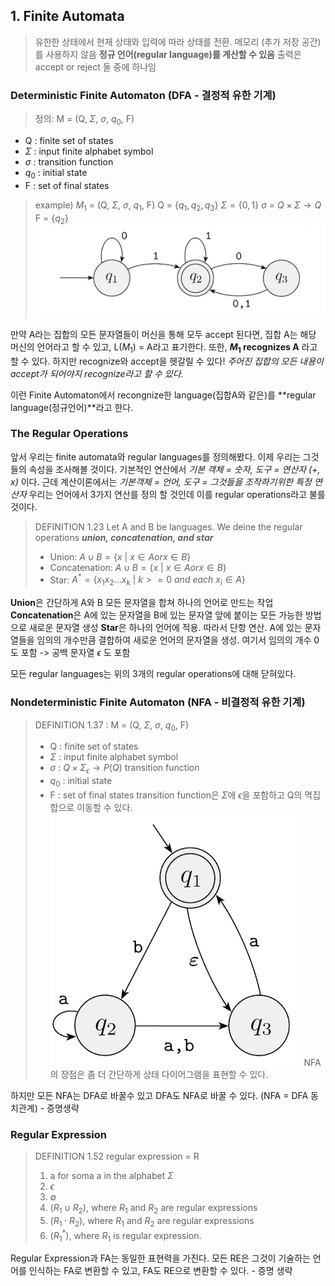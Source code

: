 ## 1. Finite Automata
> 유한한 상태에서 현재 상태와 입력에 따라 상태를 전환.
> 메모리 (추가 저장 공간)를 사용하지 않음
> **정규 언어(regular language)를 계산할 수 있음**
> 출력은 accept or reject 둘 중에 하나임

### Deterministic Finite Automaton (DFA - 결정적 유한 기계)
>정의: M = (Q, $\Sigma$, $\sigma$, $q_0$, F)
 * Q : finite set of states
 * $\Sigma$ : input finite alphabet symbol
 * $\sigma$ : transition function
 * $q_0$ : initial state
 * F : set of final states
>example) $M_1$ = (Q, $\Sigma$, $\sigma$, $q_1$, F)
>Q = {$q_1, q_2, q_3$}
>$\Sigma=\{0, 1\}$
>$\sigma$ = $Q \times \Sigma \rightarrow Q$
>F = {$q_2$}
![](./img/FA-ex1.png)

만약 A라는 집합의 모든 문자열들이 머신을 통해 모두 accept 된다면, 집합 A는 해당 머신의 언어라고 할 수 있고, L($M_1$) = A라고 표기한다. 또한, **$M_1$ recognizes A** 라고 할 수 있다.
하지만 recognize와 accept을 헷갈릴 수 있다!
*주어진 집합의 모든 내용이 accept가 되어야지 recognize라고 할 수 있다.*

이런 Finite Automaton에서 recongnize한 language(집합A와 같은)를 **regular language(정규언어)**라고 한다.

### The Regular Operations
앞서 우리는 finite automata와 regular languages를 정의해봤다. 이제 우리는 그것들의 속성을 조사해볼 것이다. 기본적인 연산에서 *기본 객체 = 숫자, 도구 = 연산자 (+, x)* 이다.
근데 계산이론에서는 *기본객체 = 언어, 도구 = 그것들을 조작하기위한 특정 연산자*
우리는 언어에서 3가지 연산를 정의 할 것인데 이를 regular operations라고 불를 것이다.
> DEFINITION 1.23
> Let A and B be languages. We deine the regular operations ***union, concatenation, and star***
> - Union: $A \cup B = \{x\ |\ x \in A or x \in B\}$
> - Concatenation:  $A \cup B = \{x\ |\ x \in A or x \in B\}$
> - Star: $A^* = \{x_1x_2...x_k\ | \ k >= 0\ and\ each\ x_i\in A\}$

**Union**은 간단하게 A와 B 모든 문자열을 합쳐 하나의 언어로 만드는 작업
**Concatenation**은 A에 있는 문자열을 B에 있는 문자열 앞에 붙이는 모든 가능한 방법으로 새로운 문자열 생성
**Star**은 하나의 언어에 적용. 따라서 단항 연산. A에 있는 문자열들을 임의의 개수만큼 결합하여 새로운 언어의 문자열을 생성. 여기서 임의의 개수 0도 포함 -> 공백 문자열 $\epsilon$ 도 포함

모든 regular languages는 위의 3개의 regular operations에 대해 닫혀있다.
### Nondeterministic Finite Automaton (NFA - 비결정적 유한 기계)
>DEFINITION 1.37 : M = (Q, $\Sigma$, $\sigma$, $q_0$, F)
> * Q : finite set of states
> * $\Sigma$ : input finite alphabet symbol
> * $\sigma$ : $Q \times \Sigma_\epsilon \rightarrow P(Q)$ transition function
> * $q_0$ : initial state
> * F : set of final states
transition function은 $\Sigma$에 $\epsilon$을 포함하고 Q의 멱집합으로 이동할 수 있다.
![](./img/FA-ex2.png)
NFA의 장점은 좀 더 간단하게 상태 다이어그램을 표현할 수 있다.

하지만 모든 NFA는 DFA로 바꿀수 있고 DFA도 NFA로 바꿀 수 있다. (NFA = DFA 동치관계) - 증명생략

### Regular Expression
> DEFINITION 1.52
> regular expression = R
> 1. a for soma a in the alphabet $\Sigma$
> 2. $\epsilon$
> 3. $\emptyset$
> 5. $(R_1 \cup R_2)$, where $R_1$ and $R_2$ are regular expressions
> 6. $(R_1 \cdot R_2)$, where $R_1$ and $R_2$ are regular expressions
> 7. $(R_1^*)$, where $R_1$ is regular expression.

Regular Expression과 FA는 동일한 표현력을 가진다.
모든 RE은 그것이 기술하는 언어를 인식하는 FA로 변환할 수 있고, FA도 RE으로 변환할 수 있다. - 증명 생략
